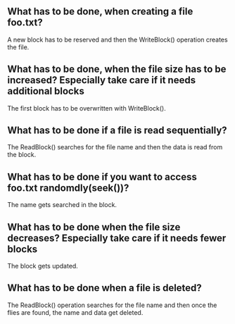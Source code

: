 ## What has to be done, when creating a file foo.txt?
A new block has to be reserved and then the WriteBlock() operation creates the file.

## What has to be done, when the file size has to be increased? Especially take care if it needs additional blocks
The first block has to be overwritten with WriteBlock().

## What has to be done if a file is read sequentially?
The ReadBlock() searches for the file name and then the data is read from the block.

## What has to be done if you want to access foo.txt randomdly(seek())?
The name gets searched in the block.

## What has to be done when the file size decreases? Especially take care if it needs fewer blocks
The block gets updated.

## What has to be done when a file is deleted?
The ReadBlock() operation searches for the file name and then once the flies are found, the name and data get deleted.
